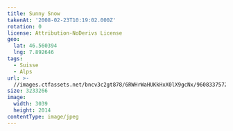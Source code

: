 ```yaml
---
title: Sunny Snow
takenAt: '2008-02-23T10:19:02.000Z'
rotation: 0
license: Attribution-NoDerivs License
geo:
  lat: 46.560394
  lng: 7.892646
tags:
  - Suisse
  - Alps
url: >-
  //images.ctfassets.net/bncv3c2gt878/6RWHrWaHUKkHxX0lX9gcNx/96083375721c815d090b731e97d04d07/sunny-snow_4343150475_o
size: 3233266
image:
  width: 3039
  height: 2014
contentType: image/jpeg
---
```


